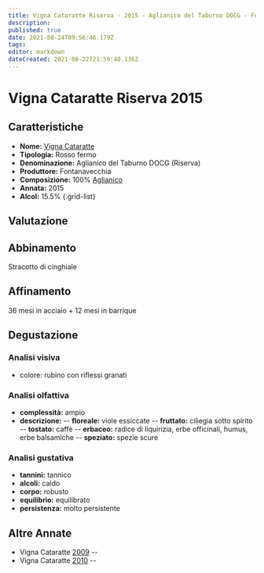 ```yaml
---
title: Vigna Cataratte Riserva - 2015 - Aglianico del Taburno DOCG - Fontanavecchia
description: 
published: true
date: 2021-08-24T09:56:46.179Z
tags: 
editor: markdown
dateCreated: 2021-08-22T21:59:40.136Z
---
```


# Vigna Cataratte Riserva 2015

## Caratteristiche
- **Nome:** [Vigna Cataratte](/vini/Italia/Campania/Fontanavecchia/Vigna-Cataratte-Riserva/scheda-globale) 
- **Tipologia:** Rosso fermo
- **Denominazione:** Aglianico del Taburno DOCG (Riserva)
- **Produttore:** Fontanavecchia 
- **Composizione:** 100% [Aglianico](/vitigni/bacca-nera/aglianico)
- **Annata:** 2015
- **Alcol:** 15.5%
{.grid-list}

## Valutazione

<span class="valutazione"><span class="star-5"></span></span>

## Abbinamento
Stracotto di cinghiale

## Affinamento
36 mesi in acciaio + 12 mesi in barrique

## Degustazione

### Analisi visiva
- colore: rubino con riflessi granati

### Analisi olfattiva
- **complessità:**  ampio
- **descrizione:** 
-- **floreale:** viole essiccate
-- **fruttato:** ciliegia sotto spirito
-- **tostato:** caffè
-- **erbaceo:** radice di liquirizia, erbe officinali, humus, erbe balsamiche
-- **speziato:** spezie scure

### Analisi gustativa
- **tannini:** tannico
- **alcoli:** caldo
- **corpo:** robusto
- **equilibrio:** equilibrato
- **persistenza:** molto persistente

## Altre Annate
- Vigna Cataratte [2009](/vini/Italia/Campania/Fontanavecchia/Vigna-Cataratte-Riserva/2009) -- <span class="star-5"></span>
- Vigna Cataratte [2010](/vini/Italia/Campania/Fontanavecchia/Vigna-Cataratte-Riserva/2010) -- <span class="star-5"></span>
 